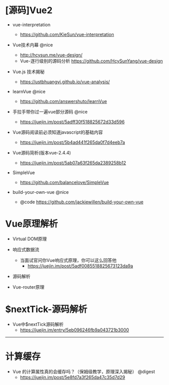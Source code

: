 # [源码]Vue2

- vue-interpretation
    - https://github.com/KieSun/vue-interpretation

- Vue技术内幕 @nice
    - http://hcysun.me/vue-design/
    - Vue-逐行级别的源码分析 https://github.com/HcySunYang/vue-design
- Vue.js 技术揭秘
    - https://ustbhuangyi.github.io/vue-analysis/    
- learnVue @nice 
    - <https://github.com/answershuto/learnVue>
- 手拉手带你过一遍vue部分源码 @nice
    - https://juejin.im/post/5adff30f518825672d33d596
- Vue源码阅读前必须知道javascript的基础内容 
    - https://juejin.im/post/5b4ad441f265da0f7d4eeb7a
- Vue源码简析(版本vue-2.4.4) 
    - https://juejin.im/post/5ab07a63f265da2389258b12
- SimpleVue 
    - <https://github.com/balancelove/SimpleVue>

- build-your-own-vue @nice
  - @code https://github.com/jackiewillen/build-your-own-vue

# Vue原理解析

- Virtual DOM原理
- 响应式数据流 
  
  - 当面试官问你Vue响应式原理，你可以这么回答他 
    - https://juejin.im/post/5adf0085518825673123da9a

- 源码解析
- Vue-router原理

# $nextTick-源码解析

- Vue中$nextTick源码解析
    - https://juejin.im/entry/5eb096246fb9a043721b3000


---

# 计算缓存

- Vue 的计算属性真的会缓存吗？（保姆级教学，原理深入揭秘） @digest
    - https://juejin.im/post/5e8fd7a3f265da47c35d7d29